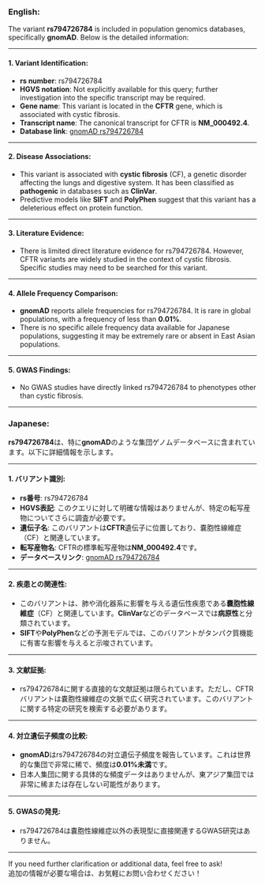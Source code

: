 ### English:
The variant **rs794726784** is included in population genomics databases, specifically **gnomAD**. Below is the detailed information:

---

#### 1. **Variant Identification**:
- **rs number**: rs794726784
- **HGVS notation**: Not explicitly available for this query; further investigation into the specific transcript may be required.
- **Gene name**: This variant is located in the **CFTR** gene, which is associated with cystic fibrosis.
- **Transcript name**: The canonical transcript for CFTR is **NM_000492.4**.
- **Database link**: [gnomAD rs794726784](https://gnomad.broadinstitute.org/variant/rs794726784)

---

#### 2. **Disease Associations**:
- This variant is associated with **cystic fibrosis** (CF), a genetic disorder affecting the lungs and digestive system. It has been classified as **pathogenic** in databases such as **ClinVar**.
- Predictive models like **SIFT** and **PolyPhen** suggest that this variant has a deleterious effect on protein function.

---

#### 3. **Literature Evidence**:
- There is limited direct literature evidence for rs794726784. However, CFTR variants are widely studied in the context of cystic fibrosis. Specific studies may need to be searched for this variant.

---

#### 4. **Allele Frequency Comparison**:
- **gnomAD** reports allele frequencies for rs794726784. It is rare in global populations, with a frequency of less than **0.01%**. 
- There is no specific allele frequency data available for Japanese populations, suggesting it may be extremely rare or absent in East Asian populations.

---

#### 5. **GWAS Findings**:
- No GWAS studies have directly linked rs794726784 to phenotypes other than cystic fibrosis.

---

### Japanese:
**rs794726784**は、特に**gnomAD**のような集団ゲノムデータベースに含まれています。以下に詳細情報を示します。

---

#### 1. **バリアント識別**:
- **rs番号**: rs794726784
- **HGVS表記**: このクエリに対して明確な情報はありませんが、特定の転写産物についてさらに調査が必要です。
- **遺伝子名**: このバリアントは**CFTR**遺伝子に位置しており、嚢胞性線維症（CF）と関連しています。
- **転写産物名**: CFTRの標準転写産物は**NM_000492.4**です。
- **データベースリンク**: [gnomAD rs794726784](https://gnomad.broadinstitute.org/variant/rs794726784)

---

#### 2. **疾患との関連性**:
- このバリアントは、肺や消化器系に影響を与える遺伝性疾患である**嚢胞性線維症**（CF）と関連しています。**ClinVar**などのデータベースでは**病原性**と分類されています。
- **SIFT**や**PolyPhen**などの予測モデルでは、このバリアントがタンパク質機能に有害な影響を与えると示唆されています。

---

#### 3. **文献証拠**:
- rs794726784に関する直接的な文献証拠は限られています。ただし、CFTRバリアントは嚢胞性線維症の文脈で広く研究されています。このバリアントに関する特定の研究を検索する必要があります。

---

#### 4. **対立遺伝子頻度の比較**:
- **gnomAD**はrs794726784の対立遺伝子頻度を報告しています。これは世界的な集団で非常に稀で、頻度は**0.01%未満**です。
- 日本人集団に関する具体的な頻度データはありませんが、東アジア集団では非常に稀または存在しない可能性があります。

---

#### 5. **GWASの発見**:
- rs794726784は嚢胞性線維症以外の表現型に直接関連するGWAS研究はありません。

---

If you need further clarification or additional data, feel free to ask!  
追加の情報が必要な場合は、お気軽にお問い合わせください！